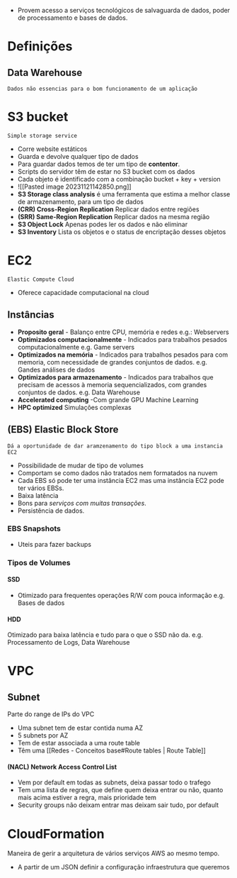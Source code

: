 - Provem acesso a serviços tecnológicos de salvaguarda de dados, poder de processamento e bases de dados.

# Definições
## Data Warehouse 
	Dados não essencias para o bom funcionamento de um aplicação

# S3 bucket
	Simple storage service
- Corre website estáticos 
- Guarda e devolve qualquer tipo de dados 
- Para guardar dados temos de ter um tipo de **contentor**.
- Scripts do servidor têm de estar no S3 bucket com os dados
- Cada objeto é identificado com a combinação bucket + key + version
- ![[Pasted image 20231121142850.png]]
- **S3 Storage class analysis** é uma ferramenta que estima a melhor classe de armazenamento, para um tipo de dados
- **(CRR) Cross-Region Replication** Replicar dados entre regiões
- **(SRR) Same-Region Replication** Replicar dados na mesma região
- **S3 Object Lock** Apenas podes ler os dados e não eliminar
- **S3 Inventory** Lista os objetos e o status de encriptação desses objetos


# EC2
	Elastic Compute Cloud
- Oferece capacidade computacional na cloud

## Instâncias
- **Proposito geral** - Balanço entre CPU, memória e redes e.g.: Webservers
- **Optimizados computacionalmente** - Indicados para trabalhos pesados computacionalmente e.g. Game servers
- **Optimizados na memória** - Indicados para trabalhos pesados para com memoria, com necessidade de grandes conjuntos de dados. e.g. Gandes análises de dados
- **Optimizados para armazenamento** -  Indicados para trabalhos que precisam de acessos à memoria sequencializados,  com grandes conjuntos de dados. e.g. Data Warehouse
- **Accelerated computing** -Com grande GPU Machine Learning
- **HPC optimized** Simulações complexas

## (EBS) Elastic Block Store
	Dá a oportunidade de dar aramzenamento do tipo block a uma instancia EC2

- Possibilidade de mudar de tipo de volumes
-  Comportam se como dados não tratados  nem formatados na nuvem 
- Cada EBS só pode ter uma instância EC2 mas uma instância EC2 pode ter vários EBSs.
- Baixa latência
- Bons para *serviços com muitas transações*.
- Persistência de dados.
### EBS Snapshots
- Uteis para fazer backups 
### Tipos de Volumes
#### SSD
- Otimizado para frequentes operações R/W com pouca informação e.g. Bases de dados
#### HDD
Otimizado para baixa latência e tudo para o que o SSD não da. 
e.g.  Processamento de Logs, Data Warehouse

# VPC 
## Subnet
Parte do range de IPs do VPC
- Uma subnet tem de estar contida numa AZ
- 5 subnets por AZ
- Tem de estar associada a uma route table
- Têm uma [[Redes - Conceitos base#Route tables | Route Table]]

#### (NACL) Network Access Control List
- Vem por default em todas as subnets, deixa passar todo o trafego
- Tem uma lista de regras, que define quem deixa entrar ou não, quanto mais acima estiver a regra, mais prioridade tem
- Security groups não deixam entrar mas deixam sair tudo, por default

# CloudFormation
Maneira de gerir a arquitetura de vários serviços AWS ao mesmo tempo.
- A partir de um JSON definir a configuração  infraestrutura que queremos